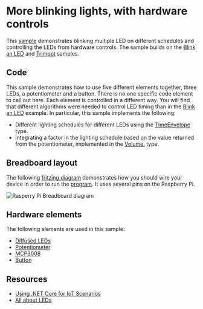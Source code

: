# More blinking lights, with hardware controls

This [sample](Program.cs) demonstrates blinking multiple LED on different schedules and controlling the LEDs from hardware controls. The sample builds on the [Blink an LED](../led-blink/README.md) and [Trimpot](../trimpot/README.md) samples.

## Code

This sample demonstrates how to use five different elements together, three LEDs, a potentiometer and a button. There is no one specific code element to call out here. Each element is controlled in a different way. You will find that different algorithms were needed to control LED timing than in the [Blink an LED](../led-blink/README.md) example. In particular, this sample implements the following:

* Different lighting schedules for different LEDs using the [TimeEnvelope](TimeEnvelope.cs) type.
* Integrating a factor in the lighting schedule based on the value returned from the potentiometer, implemented in the [Volume.](Volume.cs) type.

## Breadboard layout

The following [fritzing diagram](rpi-led-more-blinking-lights.fzz) demonstrates how you should wire your device in order to run the [program](Program.cs). It uses several pins on the Raspberry Pi.

![Rasperry Pi Breadboard diagram](rpi-led-more-blinking-lights_bb.png)

## Hardware elements

The following elements are used in this sample:

* [Diffused LEDs](https://www.adafruit.com/product/297)
* [Potentiometer](https://www.adafruit.com/product/356)
* [MCP3008](https://www.adafruit.com/product/856)
* [Button](https://www.adafruit.com/product/367)

## Resources

* [Using .NET Core for IoT Scenarios](../README.md)
* [All about LEDs](https://learn.adafruit.com/all-about-leds)